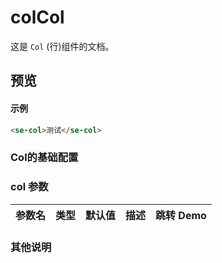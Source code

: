# colCol

这是 `Col` (行)组件的文档。
## 预览
<preview path="../../demos/col/col.vue" title="基本使用" description=" "></preview>
#### 示例
```html
<se-col>测试</se-col> 
```


### Col的基础配置

### col 参数

| 参数名      | 类型                       | 默认值 | 描述                                                                                | 跳转 Demo                                 |
| :---------- | :------------------------- | :----- | :---------------------------------------------------------------------------------- | :---------------------------------------- |
                                           

### 其他说明
